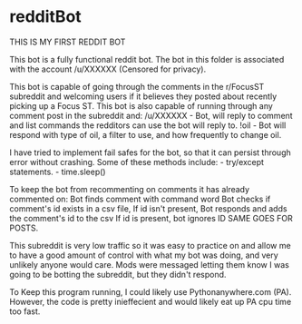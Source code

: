 # redditBot
THIS IS MY FIRST REDDIT BOT

This bot is a fully functional reddit bot. The bot in this folder is associated with the account
/u/XXXXXX (Censored for privacy).

This bot is capable of going through the comments in the r/FocusST subreddit and welcoming users 
if it believes they posted about recently picking up a Focus ST. This bot is also capable of running 
through any comment post in the subreddit and:
	/u/XXXXXX   -    Bot, will reply to comment and list commands the redditors can use the bot will reply to. 
	!oil        -    Bot will respond with type of oil, a filter to use, and how frequently to change oil. 

I have tried to implement fail safes for the bot, so that it can persist through error without crashing. 
Some of these methods include:
	- try/except statements.
	- time.sleep() 

To keep the bot from recommenting on comments it has already commented on:
	Bot finds comment with command word
	Bot checks if comment's id exists in a csv file, 
	If id isn't present, Bot responds and adds the comment's id to the csv
	If id is present, bot ignores ID
  SAME GOES FOR POSTS.

This subreddit is very low traffic so it was easy to practice on and allow me to have 
a good amount of control with what my bot was doing, and very unlikely anyone would care.
Mods were messaged letting them know I was going to be botting the subreddit, but they didn't respond.

To Keep this program running, I could likely use Pythonanywhere.com (PA). However, the code is pretty inieffecient
and would likely eat up PA cpu time too fast. 
